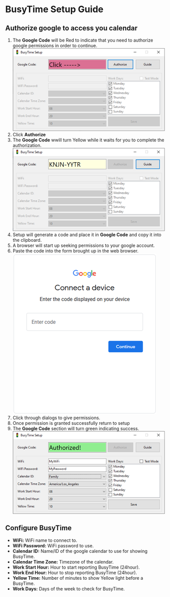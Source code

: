 # BusyTime Setup Guide

## Authorize google to access you calendar
1. The **Google Code** will be Red to indicate that you need to authorize google permissions in order to continue.  
![SetupAuthorized](images/SetupUnauthorized.png)
1. Click **Authorize**
1. The **Google Code** wwill turn Yellow while it waits for you to complete the authorization.  
![SetupAuthWaiting](images/SetupAuthWaiting.png)
1. Setup will generate a code and place it in **Google Code** and copy it into the clipboard.
1. A browser will start up seeking permissions to your google account.
1. Paste the code into the form brought up in the web browser.  
![GoogleEnterCode](images/GoogleEnterCode.png)
1. Click through dialogs to give permissions.
1. Once permission is granted successfully return to setup
1. The **Google Code** section will turn green indicating success.  
![SetupAuthorized](images/SetupAuthorized.png)

## Configure BusyTime
* **WiFi:** WiFi name to connect to.
* **WiFi Password:** WiFi password to use.
* **Calendar ID:** Name/ID of the google calendar to use for showing BusyTime.
* **Calendar Time Zone:** Timezone of the calendar.
* **Work Start Hour:** Hour to start reporting BusyTime (24hour).
* **Work End Hour:** Hour to stop reporting BusyTime (24hour).
* **Yellow Time:** Number of minutes to show Yellow light before a BusyTime.
* **Work Days:** Days of the week to check for BusyTime.
